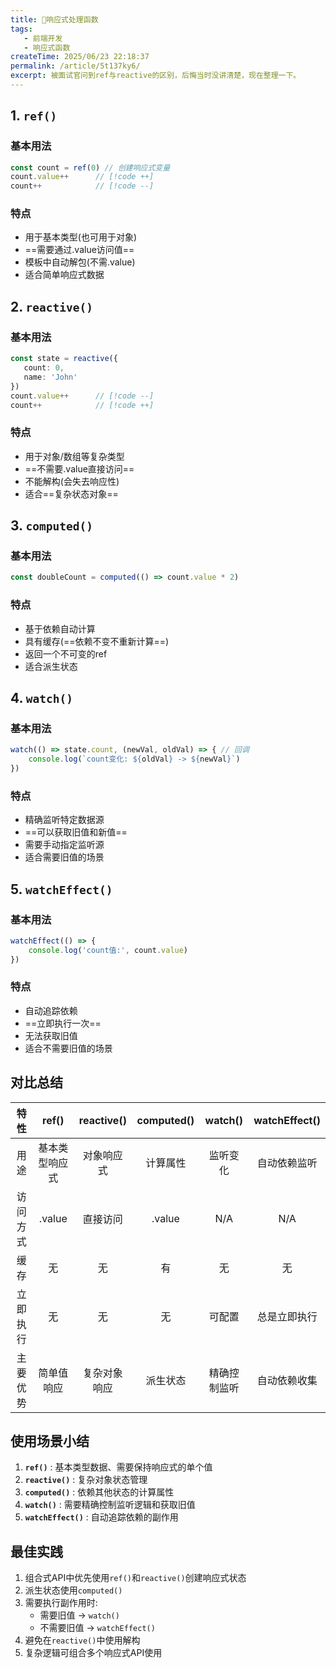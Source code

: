 ```yaml
---
title: 🐳响应式处理函数
tags:
   - 前端开发
   - 响应式函数
createTime: 2025/06/23 22:18:37
permalink: /article/5t137ky6/
excerpt: 被面试官问到ref与reactive的区别，后悔当时没讲清楚，现在整理一下。
---
```

## 1. `ref()`
### 基本用法
```ts
const count = ref(0) // 创建响应式变量
count.value++      // [!code ++]
count++            // [!code --]
```
### 特点
- 用于基本类型(也可用于对象)
- ==需要通过.value访问值==
- 模板中自动解包(不需.value)
- 适合简单响应式数据

## 2. `reactive()`
### 基本用法
```ts
const state = reactive({
   count: 0,
   name: 'John'
})
count.value++      // [!code --]
count++            // [!code ++]
```

### 特点
- 用于对象/数组等复杂类型
- ==不需要.value直接访问==
- 不能解构(会失去响应性)
- 适合==复杂状态对象==

## 3. `computed()`
### 基本用法
```ts
const doubleCount = computed(() => count.value * 2)
```

### 特点
- 基于依赖自动计算
- 具有缓存(==依赖不变不重新计算==)
- 返回一个不可变的ref
- 适合派生状态

## 4. `watch()`
### 基本用法
```ts
watch(() => state.count, (newVal, oldVal) => { // 回调
    console.log(`count变化: ${oldVal} -> ${newVal}`)
})
```

### 特点
- 精确监听特定数据源
- ==可以获取旧值和新值==
- 需要手动指定监听源
- 适合需要旧值的场景

## 5. `watchEffect()`
### 基本用法
```ts
watchEffect(() => {
    console.log('count值:', count.value)
})

```
### 特点
- 自动追踪依赖
- ==立即执行一次==
- 无法获取旧值
- 适合不需要旧值的场景

## 对比总结

|      特性      |   ref()   |  reactive()  |  computed()  |  watch()  |  watchEffect()  |
|:------------:|:---------:|:------------:|:------------:|:---------:|:---------------:|
|      用途      |  基本类型响应式  |    对象响应式     |     计算属性     |   监听变化    |     自动依赖监听      |
|     访问方式     |  .value   |     直接访问     |    .value    |    N/A    |       N/A       |
|      缓存      |     无     |      无       |      有       |     无     |        无        |
|     立即执行     |     无     |      无       |      无       |    可配置    |     总是立即执行      |
|     主要优势     |   简单值响应   |    复杂对象响应    |     派生状态     |  精确控制监听   |     自动依赖收集      |

## 使用场景小结

1. **`ref()`** : 基本类型数据、需要保持响应式的单个值
2. **`reactive()`** : 复杂对象状态管理
3. **`computed()`** : 依赖其他状态的计算属性
4. **`watch()`** : 需要精确控制监听逻辑和获取旧值
5. **`watchEffect()`** : 自动追踪依赖的副作用

## 最佳实践

1. 组合式API中优先使用`ref()`和`reactive()`创建响应式状态
2. 派生状态使用`computed()`
3. 需要执行副作用时:
    - 需要旧值 -> `watch()`
    - 不需要旧值 -> `watchEffect()`
4. 避免在`reactive()`中使用解构
5. 复杂逻辑可组合多个响应式API使用
